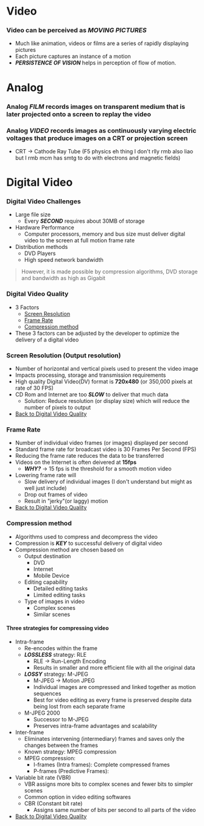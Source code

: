 # Video

### Video can be perceived as ***MOVING PICTURES***
- Much like animation, videos or films are a series of rapidly displaying pictures
- Each picture captures an instance of a motion
- ***PERSISTENCE OF VISION*** helps in perception of flow of motion.

# Analog

### Analog ***FILM*** records images on transparent medium that is later projected onto a screen to replay the video

### Analog ***VIDEO*** records images as continuously varying electric voltages that produce images on a CRT or projection screen
- CRT -> Cathode Ray Tube (F5 physics eh thing I don't rlly rmb also liao but I rmb mcm has smtg to do with electrons and magnetic fields)

# Digital Video

### Digital Video Challenges
- Large file size
    - Every ***SECOND*** requires about 30MB of storage
- Hardware Performance
    - Computer processors, memory and bus size must deliver digital video to the screen at full motion frame rate
- Distribution methods
    - DVD Players
    - High speed network bandwidth
> However, it is made possible by compression algorithms, DVD storage and bandwidth as high as Gigabit

### Digital Video Quality
- 3 Factors
    - [Screen Resolution](#screen-resolution)
    - [Frame Rate](#frame-rate)
    - [Compression method](#compression-method)
- These 3 factors can be adjusted by the developer to optimize the delivery of a digital video

### Screen Resolution (Output resolution)
- Number of horizontal and vertical pixels used to present the video image
- Impacts processing, storage and transmission requirements
- High quality Digital Video(DV) format is **720x480** (or 350,000 pixels at rate of 30 FPS)
- CD Rom and Internet are too ***SLOW*** to deliver that much data
    - Solution: Reduce resolution (or display size) which will reduce the number of pixels to output
- [Back to Digital Video Quality](#digital-video-quality)

### Frame Rate
- Number of individual video frames (or images) displayed per second
- Standard frame rate for broadcast video is 30 Frames Per Second (FPS)
- Reducing the frame rate reduces the data to be transferred
- Videos on the Internet is often deivered at **15fps**
    - ***WHY?*** -> 15 fps is the threshold for a smooth motion video
- Lowering frame rate will 
    - Slow delivery of individual images (I don't understand but might as well just include)
    - Drop out frames of video
    - Result in "jerky"(or laggy) motion
- [Back to Digital Video Quality](#digital-video-quality)

### Compression method
- Algorithms used to compress and decompress the video
- Compression is ***KEY*** to successful delivery of digital video
- Compression method are chosen based on
    - Output destination
        - DVD
        - Internet
        - Mobile Device
    - Editing capability
        - Detailed editing tasks 
        - Limited editing tasks
    - Type of images in video
        - Complex scenes
        - Similar scenes

#### Three strategies for compressing video
- Intra-frame
    - Re-encodes within the frame
    - ***LOSSLESS*** strategy: RLE
        - RLE -> Run-Length Encoding
        - Results in smaller and more efficient file with all the original data
    - ***LOSSY*** strategy: M-JPEG
        - M-JPEG -> Motion JPEG
        - Individual images are compressed and linked together as motion sequences
        - Best for video editing as every frame is preserved despite data being lost from each separate frame
    - M-JPEG 2000
        - Successor to M-JPEG
        - Preserves intra-frame advantages and scalability
- Inter-frame
    - Eliminates intervening (intermediary) frames and saves only the changes between the frames
    - Known strategy: MPEG compression
    - MPEG compression:
        - I-frames (Intra frames): Complete compressed frames
        - P-frames (Predictive Frames): 
- Variable bit rate (VBR)
    - VBR assigns more bits to complex scenes and fewer bits to simpler scenes
    - Common option in video editing softwares
    - CBR (Constant bit rate)
        - Assigns same number of bits per second to all parts of the video
- [Back to Digital Video Quality](#digital-video-quality)

